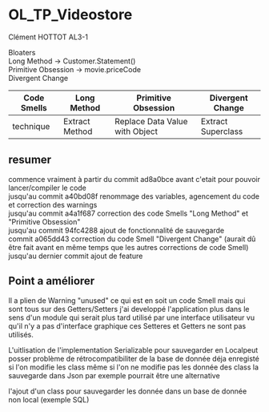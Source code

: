 # OL_TP_Videostore

Clément HOTTOT AL3-1

<p>
Bloaters <br>
 Long Method -> Customer.Statement()<br>
 Primitive Obsession -> movie.priceCode<br>
  Divergent Change
</p>
 
 Code Smells| Long Method | Primitive Obsession | Divergent Change|
--- | --- | --- | ---
technique | Extract Method | Replace Data Value with Object | Extract Superclass|

## resumer

commence vraiment à partir du commit ad8a0bce avant c'etait pour pouvoir lancer/compiler le code<br>
jusqu'au commit a40bd08f renommage des variables, agencement du code et correction des warnings<br>
jusqu'au commit a4a1f687 correction des code Smells "Long Method" et "Primitive Obsession"<br>
jusqu'au commit 94fc4288 ajout de fonctionnalité de sauvegarde <br>
commit a065dd43 correction du code Smell "Divergent Change" (aurait dû être fait avant en même temps que les autres corrections de code Smell)<br>
jusqu'au dernier commit ajout de feature <br>

## Point a améliorer

Il a plien de Warning "unused" ce qui est en soit un code Smell mais qui sont tous sur des Getters/Setters
j'ai developpé l'application plus dans le sens d'un module qui serait plus tard utilisé par une interface utilisateur 
vu qu'il n'y a pas d'interface graphique ces Setteres et Getters ne sont pas utilisés.

L'uitlisation de l'implementation Serializable pour sauvegarder en Localpeut posser problème de rétrocompatibiliter de la base de donnée déja enregisté si l'on modifie les class même si l'on ne modifie pas les donnée des class
la sauvegarde dans Json par exemple pourrait être une alternative 

l'ajout d'un class pour sauvegarder les donnée dans un base de donnée non local (exemple SQL)
